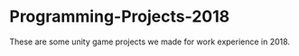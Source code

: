 # Programming-Projects-2018

These are some unity game projects we made for work experience in 2018.
